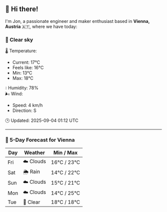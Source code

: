 ## 👋 Hi there!

I'm Jon, a passionate engineer and maker enthusiast based in **Vienna, Austria** 🇦🇹, where we have today:

### 🌙 Clear sky 

🌡️ Temperature: 
* Current: 17°C
* Feels like: 16°C
* Min: 13°C 
* Max: 18°C  

💧 Humidity: 78%  
🌬️ Wind: 
* Speed: 4 km/h 
* Direction: S  

🕒 Updated: 2025-09-04 01:12 UTC

---

### 📅 5-Day Forecast for Vienna

| Day | Weather | Min / Max |
|-----|---------|------------|
| Fri | ☁️ Clouds | 16°C / 23°C |
| Sat | 🌦️ Rain | 14°C / 22°C |
| Sun | ☁️ Clouds | 15°C / 21°C |
| Mon | ☁️ Clouds | 14°C / 25°C |
| Tue | 🌙 Clear | 18°C / 18°C |
